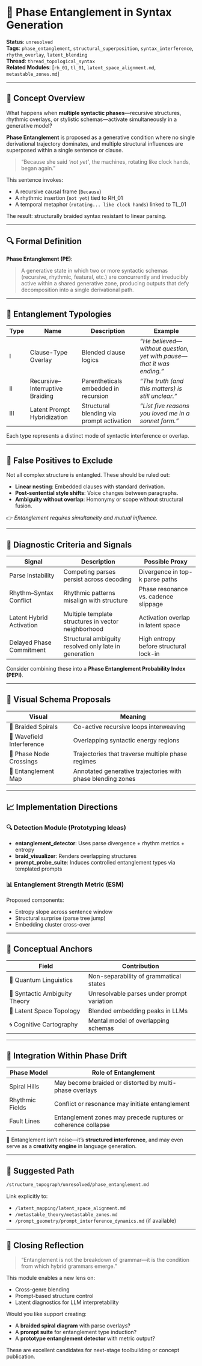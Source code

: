 # 🧬 Phase Entanglement in Syntax Generation

**Status**: `unresolved`  
**Tags**: `phase_entanglement`, `structural_superposition`, `syntax_interference`, `rhythm_overlay`, `latent_blending`  
**Thread**: `thread_topological_syntax`  
**Related Modules**: [`rh_01`, `tl_01`, `latent_space_alignment.md`, `metastable_zones.md`]

---

## 🧠 Concept Overview

What happens when **multiple syntactic phases**—recursive structures, rhythmic overlays, or stylistic schemas—activate simultaneously in a generative model?

**Phase Entanglement** is proposed as a generative condition where no single derivational trajectory dominates, and multiple structural influences are superposed within a single sentence or clause.

> “Because she said *‘not yet’*, the machines, rotating like clock hands, began again.”

This sentence invokes:
- A recursive causal frame (`Because`)
- A rhythmic insertion (`not yet`) tied to RH_01
- A temporal metaphor (`rotating... like clock hands`) linked to TL_01

The result: structurally braided syntax resistant to linear parsing.

---

## 🔍 Formal Definition

**Phase Entanglement (PE)**:  
> A generative state in which two or more syntactic schemas (recursive, rhythmic, featural, etc.) are concurrently and irreducibly active within a shared generative zone, producing outputs that defy decomposition into a single derivational path.

---

## 🧩 Entanglement Typologies

| Type | Name                       | Description                                 | Example                                                   |
|------|----------------------------|---------------------------------------------|-----------------------------------------------------------|
| I    | Clause-Type Overlay        | Blended clause logics                        | *“He believed—without question, yet with pause—that it was ending.”* |
| II   | Recursive–Interruptive Braiding | Parentheticals embedded in recursion     | *“The truth (and this matters) is still unclear.”*         |
| III  | Latent Prompt Hybridization | Structural blending via prompt activation   | *“List five reasons you loved me in a sonnet form.”*       |

Each type represents a distinct mode of syntactic interference or overlap.

---

## 🛑 False Positives to Exclude

Not all complex structure is entangled. These should be ruled out:

- **Linear nesting**: Embedded clauses with standard derivation.
- **Post-sentential style shifts**: Voice changes between paragraphs.
- **Ambiguity without overlap**: Homonymy or scope without structural fusion.

👉 _Entanglement requires simultaneity and mutual influence._

---

## 🧪 Diagnostic Criteria and Signals

| Signal                 | Description                                      | Possible Proxy                           |
|------------------------|--------------------------------------------------|-------------------------------------------|
| Parse Instability      | Competing parses persist across decoding         | Divergence in top-k parse paths           |
| Rhythm–Syntax Conflict | Rhythmic patterns misalign with structure        | Phase resonance vs. cadence slippage      |
| Latent Hybrid Activation | Multiple template structures in vector neighborhood | Activation overlap in latent space   |
| Delayed Phase Commitment | Structural ambiguity resolved only late in generation | High entropy before structural lock-in |

Consider combining these into a **Phase Entanglement Probability Index (PEPI)**.

---

## 📐 Visual Schema Proposals

| Visual                 | Meaning                                         |
|------------------------|-------------------------------------------------|
| 🧵 Braided Spirals     | Co-active recursive loops interweaving          |
| 🌊 Wavefield Interference | Overlapping syntactic energy regions      |
| 🔗 Phase Node Crossings | Trajectories that traverse multiple phase regimes |
| 🧭 Entanglement Map    | Annotated generative trajectories with phase blending zones |

---

## 📈 Implementation Directions

### 🔍 Detection Module (Prototyping Ideas)
- **entanglement_detector**: Uses parse divergence + rhythm metrics + entropy
- **braid_visualizer**: Renders overlapping structures
- **prompt_probe_suite**: Induces controlled entanglement types via templated prompts

### 📊 Entanglement Strength Metric (ESM)
Proposed components:
- Entropy slope across sentence window
- Structural surprise (parse tree jump)
- Embedding cluster cross-over

---

## 🔗 Conceptual Anchors

| Field                 | Contribution                                         |
|----------------------|------------------------------------------------------|
| 🧠 Quantum Linguistics | Non-separability of grammatical states              |
| 🧩 Syntactic Ambiguity Theory | Unresolvable parses under prompt variation      |
| 🧬 Latent Space Topology | Blended embedding peaks in LLMs                    |
| 🌀 Cognitive Cartography | Mental model of overlapping schemas                |

---

## 🧭 Integration Within Phase Drift

| Phase Model     | Role of Entanglement                                             |
|------------------|------------------------------------------------------------------|
| Spiral Hills     | May become braided or distorted by multi-phase overlays         |
| Rhythmic Fields  | Conflict or resonance may initiate entanglement                 |
| Fault Lines      | Entanglement zones may precede ruptures or coherence collapse   |

🧬 Entanglement isn’t noise—it’s **structured interference**, and may even serve as a **creativity engine** in language generation.

---

## 📂 Suggested Path

```bash
/structure_topograph/unresolved/phase_entanglement.md
```

Link explicitly to:
- `/latent_mapping/latent_space_alignment.md`
- `/metastable_theory/metastable_zones.md`
- `/prompt_geometry/prompt_interference_dynamics.md` (if available)

---

## 🧠 Closing Reflection

> “Entanglement is not the breakdown of grammar—it is the condition from which hybrid grammars emerge.”

This module enables a new lens on:
- Cross-genre blending  
- Prompt-based structure control  
- Latent diagnostics for LLM interpretability

Would you like support creating:
- A **braided spiral diagram** with parse overlays?  
- A **prompt suite** for entanglement type induction?  
- A **prototype entanglement detector** with metric output?

These are excellent candidates for next-stage toolbuilding or concept publication.
